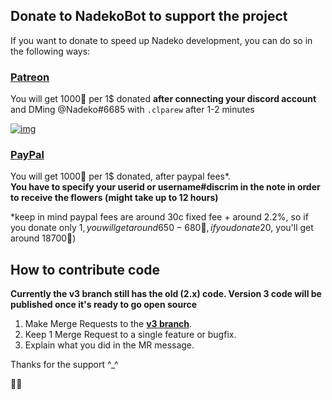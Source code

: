 ## Donate to NadekoBot to support the project

If you want to donate to speed up Nadeko development, you can do so in the following ways:

### [Patreon][Patreon]

You will get 1000🌸 per 1$ donated **after connecting your discord account** and DMing @Nadeko#6685 with `.clparew` after 1-2 minutes

[![img][img]](https://www.patreon.com/nadekobot)

### [PayPal](https://paypal.me/kwoth)

You will get 1000🌸 per 1$ donated, after paypal fees*.  
**You have to specify your userid or username#discrim in the note in order to receive the flowers (might take up to 12 hours)**  

*keep in mind paypal fees are around 30c fixed fee + around 2.2%, so if you donate only 1$, you will get around 650-680🌸, if you donate 20$, you'll get around 18700🌸)

[Patreon]: https://www.patreon.com/nadekobot
[img]: http://www.mister-and-me.com/wp-content/plugins/patron-button-and-widgets-by-codebard/images/patreon-medium-button.png

## How to contribute code

**Currently the v3 branch still has the old (2.x) code. Version 3 code will be published once it's ready to go open source**  

1. Make Merge Requests to the [**v3 branch**](https://gitlab.com/Kwoth/nadekobot/tree/v3).
2. Keep 1 Merge Request to a single feature or bugfix.
3. Explain what you did in the MR message.

Thanks for the support ^\_^

🙇‍♂️